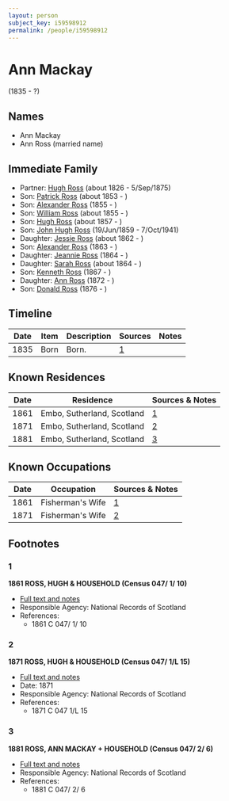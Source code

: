 ```yaml
---
layout: person
subject_key: i59598912
permalink: /people/i59598912
---
```


# Ann Mackay
(1835 - ?)

## Names

* Ann Mackay
* Ann Ross (married name)

## Immediate Family

* Partner: [Hugh Ross](./@10594034@-hugh-ross-b1826-d1875-9-5.md) (about 1826 - 5/Sep/1875)
* Son: [Patrick Ross](./@62001920@-patrick-ross-b1853-d.md) (about 1853 - )
* Son: [Alexander Ross](./@64872505@-alexander-ross-b1855-d.md) (1855 - )
* Son: [William Ross](./@91623667@-william-ross-b1855-d.md) (about 1855 - )
* Son: [Hugh Ross](./@33375290@-hugh-ross-b1857-d.md) (about 1857 - )
* Son: [John Hugh Ross](./@75057664@-john-hugh-ross-b1859-6-19-d1941-10-7.md) (19/Jun/1859 - 7/Oct/1941)
* Daughter: [Jessie Ross](./@34993752@-jessie-ross-b1862-d.md) (about 1862 - )
* Son: [Alexander Ross](./@98834750@-alexander-ross-b1863-d.md) (1863 - )
* Daughter: [Jeannie Ross](./@64098912@-jeannie-ross-b1864-d.md) (1864 - )
* Daughter: [Sarah Ross](./@84017554@-sarah-ross-b1864-d.md) (about 1864 - )
* Son: [Kenneth Ross](./@64618340@-kenneth-ross-b1867-d.md) (1867 - )
* Daughter: [Ann Ross](./@99728908@-ann-ross-b1872-d.md) (1872 - )
* Son: [Donald Ross](./@46967448@-donald-ross-b1876-d.md) (1876 - )

## Timeline

Date | Item | Description | Sources | Notes
---|---|---|---|---
1835 | Born | Born. | [1](#1) | 

## Known Residences

Date | Residence | Sources & Notes
---|---|---
1861 | Embo, Sutherland, Scotland | [1](#1)
1871 | Embo, Sutherland, Scotland | [2](#2)
1881 | Embo, Sutherland, Scotland | [3](#3)

## Known Occupations

Date | Occupation | Sources & Notes
---|---|---
1861 | Fisherman's Wife | [1](#1)
1871 | Fisherman's Wife | [2](#2)

## Footnotes

### 1

**1861 ROSS, HUGH & HOUSEHOLD (Census 047/ 1/ 10)**

* [Full text and notes](../sources/@32173592@-1861-ross,-hugh-&-household-census-047-1-10-.md)
* Responsible Agency: National Records of Scotland
* References: 
  * 1861 C 047/ 1/ 10

### 2

**1871 ROSS, HUGH & HOUSEHOLD (Census 047/ 1/L 15)**

* [Full text and notes](../sources/@79952972@-1871-ross,-hugh-&-household-census-047-1-l-15-.md)
* Date: 1871
* Responsible Agency: National Records of Scotland
* References: 
  * 1871 C 047 1/L 15

### 3

**1881 ROSS, ANN MACKAY + HOUSEHOLD (Census 047/ 2/ 6)**

* [Full text and notes](../sources/@38426175@-1881-ross,-ann-mackay-+-household-census-047-2-6-.md)
* Responsible Agency: National Records of Scotland
* References: 
  * 1881 C 047/ 2/ 6

